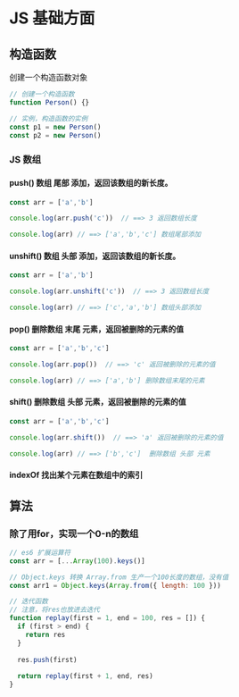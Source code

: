 # JS 基础方面


## 构造函数
创建一个构造函数对象

```javascript
// 创建一个构造函数
function Person() {}

// 实例，构造函数的实例
const p1 = new Person()
const p2 = new Person()
```

### JS 数组

#### push() 数组 尾部 添加，返回该数组的新长度。
```javascript
const arr = ['a','b']

console.log(arr.push('c'))  // ==> 3 返回数组长度

console.log(arr) // ==> ['a','b','c'] 数组尾部添加 
```

#### unshift() 数组 头部 添加，返回该数组的新长度。
```javascript
const arr = ['a','b']

console.log(arr.unshift('c'))  // ==> 3 返回数组长度

console.log(arr) // ==> ['c','a','b'] 数组头部添加 

```

#### pop() 删除数组 末尾 元素，返回被删除的元素的值
```javascript
const arr = ['a','b','c']

console.log(arr.pop())  // ==> 'c' 返回被删除的元素的值

console.log(arr) // ==> ['a','b'] 删除数组末尾的元素
```

#### shift() 删除数组 头部 元素，返回被删除的元素的值
```javascript
const arr = ['a','b','c']

console.log(arr.shift())  // ==> 'a' 返回被删除的元素的值

console.log(arr) // ==> ['b','c']  删除数组 头部 元素
```

#### indexOf 找出某个元素在数组中的索引
     
     
## 算法
### 除了用for，实现一个0-n的数组
```javascript
// es6 扩展运算符
const arr = [...Array(100).keys()]

// Object.keys 转换 Array.from 生产一个100长度的数组，没有值
const arr1 = Object.keys(Array.from({ length: 100 }))

// 迭代函数
// 注意，将res也放进去迭代
function replay(first = 1, end = 100, res = []) {
  if (first > end) {
    return res
  }
  
  res.push(first)
  
  return replay(first + 1, end, res)
}
```
